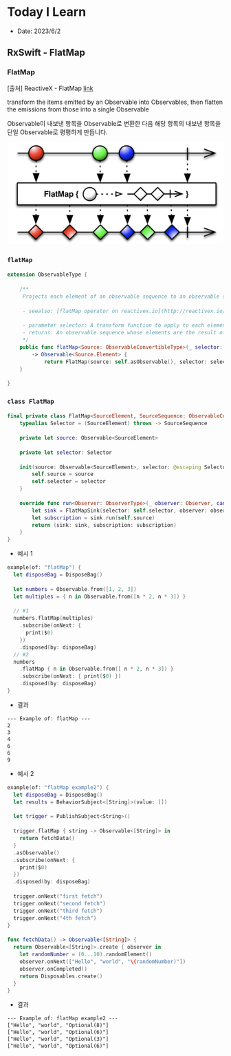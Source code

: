 # Today I Learn

- Date: 2023/6/2

## RxSwift - FlatMap

### FlatMap
[출처] ReactiveX - FlatMap [link](https://reactivex.io/documentation/operators/flatmap.html)

transform the items emitted by an Observable into Observables, then flatten the emissions from those into a single Observable

Observable이 내보낸 항목을 Observable로 변환한 다음 해당 항목의 내보낸 항목을 단일 Observable로 평평하게 만듭니다.

![flatMap](../images/flatmap.png)

### `flatMap`

```swift
extension ObservableType {

    /**
     Projects each element of an observable sequence to an observable sequence and merges the resulting observable sequences into one observable sequence.

     - seealso: [flatMap operator on reactivex.io](http://reactivex.io/documentation/operators/flatmap.html)

     - parameter selector: A transform function to apply to each element.
     - returns: An observable sequence whose elements are the result of invoking the one-to-many transform function on each element of the input sequence.
     */
    public func flatMap<Source: ObservableConvertibleType>(_ selector: @escaping (Element) throws -> Source)
        -> Observable<Source.Element> {
            return FlatMap(source: self.asObservable(), selector: selector)
    }

}
```

### `class FlatMap`

```swift
final private class FlatMap<SourceElement, SourceSequence: ObservableConvertibleType>: Producer<SourceSequence.Element> {
    typealias Selector = (SourceElement) throws -> SourceSequence

    private let source: Observable<SourceElement>
    
    private let selector: Selector

    init(source: Observable<SourceElement>, selector: @escaping Selector) {
        self.source = source
        self.selector = selector
    }
    
    override func run<Observer: ObserverType>(_ observer: Observer, cancel: Cancelable) -> (sink: Disposable, subscription: Disposable) where Observer.Element == SourceSequence.Element {
        let sink = FlatMapSink(selector: self.selector, observer: observer, cancel: cancel)
        let subscription = sink.run(self.source)
        return (sink: sink, subscription: subscription)
    }
}
```


* 예시 1

```swift
example(of: "flatMap") {
  let disposeBag = DisposeBag()
  
  let numbers = Observable.from([1, 2, 3])
  let multiples = { n in Observable.from([n * 2, n * 3]) }

  // #1
  numbers.flatMap(multiples)
    .subscribe(onNext: {
      print($0)
    })
    .disposed(by: disposeBag)
  // #2
  numbers
    .flatMap { n in Observable.from([ n * 2, n * 3]) }
    .subscribe(onNext: { print($0) })
    .disposed(by: disposeBag)
}
```

* 결과

```
--- Example of: flatMap ---
2
3
4
6
6
9
```

* 예시 2

```swift
example(of: "flatMap example2") {
  let disposeBag = DisposeBag()
  let results = BehaviorSubject<[String]>(value: [])
  
  let trigger = PublishSubject<String>()
  
  trigger.flatMap { string -> Observable<[String]> in
    return fetchData()
  }
  .asObservable()
  .subscribe(onNext: {
    print($0)
  })
  .disposed(by: disposeBag)
  
  trigger.onNext("first fetch")
  trigger.onNext("second fetch")
  trigger.onNext("third fetch")
  trigger.onNext("4th fetch")
}

func fetchData() -> Observable<[String]> {
  return Observable<[String]>.create { observer in
    let randomNumber = (0...10).randomElement()
    observer.onNext(["Hello", "world", "\(randomNumber)"])
    observer.onCompleted()
    return Disposables.create()
  }  
}
```

* 결과

```
--- Example of: flatMap example2 ---
["Hello", "world", "Optional(8)"]
["Hello", "world", "Optional(6)"]
["Hello", "world", "Optional(3)"]
["Hello", "world", "Optional(6)"]
```
